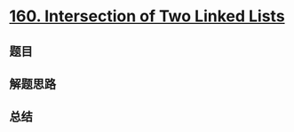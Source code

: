 # [160. Intersection of Two Linked Lists](https://leetcode.com/problems/intersection-of-two-linked-lists/)

## 题目


## 解题思路


## 总结


